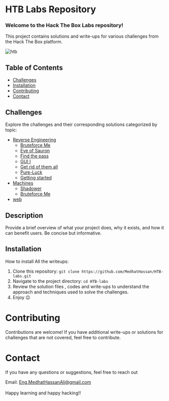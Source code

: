 # HTB Labs Repository

### Welcome to the Hack The Box Labs repository!
This project contains solutions and write-ups for various challenges from the Hack The Box platform.

![htb](https://miro.medium.com/v2/resize:fit:1400/1*ZNvI3P8tXMgcSmmNXqa0Ig.png)
## Table of Contents
- [Challenges](#challenges)
- [Installation](#Installation)
- [Contributing](#contributing)
- [Contact](#contact)

## Challenges
Explore the challenges and their corresponding solutions categorized by topic:

- [Reverse Engineering](ReverseEngineering)
  - [Bruteforce Me](ReverseEngineering/Bruteforce%20Me/Findings.md)   
  - [Eye of Sauron](ReverseEngineering/EyeofSauron/Findings.md)   
  - [Find the pass](ReverseEngineering/Find%20the%20Pass/Findings.md)   
  - [GUI I](ReverseEngineering/GUI_I/Findings.md)   
  - [Get rid of them all](ReverseEngineering/Get-rid-of-them-all/Findings.md)   
  - [Pure-Luck](ReverseEngineering/Pure-Luck/Findings.md)   
  - [Getting started](ReverseEngineering/getting-started/Findings.md)   
- [Machines](Machines)
  - [Shadower](Machines/shadower/Findings.md)  
  - [Bruteforce Me](Machines/version/Findings.md)  
- [web](Web/bypasstheworld/Findings.md)

## Description
Provide a brief overview of what your project does, why it exists, and how it can benefit users. Be concise but informative.

## Installation
How to install All the writeups:

1. Clone this repository: `git clone https://github.com/MedhatHassan/HTB-labs.git`
2. Navigate to the project directory: `cd HTB-labs`
3. Review the solution files , codes and write-ups to understand the approach and techniques used to solve the challenges.
4. Enjoy 😉

# Contributing
Contributions are welcome! If you have additional write-ups or solutions for challenges that are not covered, feel free to contribute.

# Contact
If you have any questions or suggestions, feel free to reach out

Email: Eng.MedhatHassanAli@gmail.com <br><br>
Happy learning and happy hacking‼️
